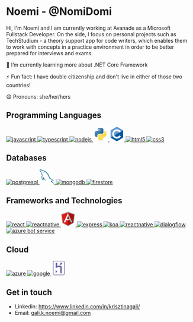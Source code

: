# Noemi - @NomiDomi
Hi, I'm Noemi and I am currently working at Avanade as a Microsoft Fullstack Developer. On the side, I focus on personal projects such as TechStudium - a theory support app for code writers, which enables them to work with concepts in a practice environment in order to be better prepared for interviews and exams.

🌱 I’m currently learning more about .NET Core Framework

⚡ Fun fact: I have double citizenship and don't live in either of those two countries!

😄 Pronouns: she/her/hers

## Programming Languages
<a href="https://developer.mozilla.org/en-US/docs/Web/JavaScript" target="_blank"> <img src="https://devicons.github.io/devicon/devicon.git/icons/javascript/javascript-original.svg" alt="javascript" width="40" height="40"/> </a>  <a href="https://www.typescriptlang.org/" target="_blank"> <img src="https://devicons.github.io/devicon/devicon.git/icons/typescript/typescript-original.svg" alt="typescript" width="40" height="40"/> </a> <a href="https://nodejs.org" target="_blank"> <img src="https://www.logolynx.com/images/logolynx/c5/c509c38cb89bcf556b2051222663f398.png" alt="nodejs" width="40" height="40"/> </a> <a href="https://www.python.org/" target="_blank"> <img src="https://raw.githubusercontent.com/devicons/devicon/master/icons/python/python-original.svg" alt="python" width="40" height="40"/> </a> <a href="https://docs.microsoft.com/en-us/dotnet/csharp/" target="_blank"> <img src="https://raw.githubusercontent.com/devicons/devicon/master/icons/c/c-original.svg" alt="c#" width="40" height="40"/> </a> <a href="https://www.w3.org/html/" target="_blank"> <img src="https://devicons.github.io/devicon/devicon.git/icons/html5/html5-original-wordmark.svg" alt="html5" width="40" height="40"/> </a>  <a href="https://www.w3schools.com/css/" target="_blank"> <img src="https://devicons.github.io/devicon/devicon.git/icons/css3/css3-original-wordmark.svg" alt="css3" width="40" height="40"/> </a>

## Databases
<a href="https://www.postgresql.org" target="_blank"> <img src="https://devicons.github.io/devicon/devicon.git/icons/postgresql/postgresql-original-wordmark.svg" alt="postgresql" width="40" height="40"/> </a> <a href="https://www.mysql.com/" target="_blank"> <img src="https://raw.githubusercontent.com/devicons/devicon/master/icons/mysql/mysql-original.svg" alt="mysql" width="40" height="40"/> </a> <a href="https://www.mongodb.com/" target="_blank"> <img src="https://devicons.github.io/devicon/devicon.git/icons/mongodb/mongodb-original-wordmark.svg" alt="mongodb" width="40" height="40"/> </a>  <a href="https://firebase.google.com/docs/firestore" target="_blank"> <img src="https://img.icons8.com/color/452/cloud-firestore.png" alt="firestore" width="40" height="40"/> </a>  

## Frameworks and Technologies
<a href="https://reactjs.org/" target="_blank"> <img src="https://devicons.github.io/devicon/devicon.git/icons/react/react-original-wordmark.svg" alt="react" width="40" height="40"/> </a>  <a href="https://reactnative.dev/" target="_blank"> <img src="https://reactnative.dev/img/header_logo.svg" alt="reactnative" width="40" height="40"/> </a> <a href="https://angular.io/" target="_blank"> <img src="https://raw.githubusercontent.com/devicons/devicon/master/icons/angularjs/angularjs-original.svg" alt="angular" width="40" height="40"/> </a> <a href="https://expressjs.com" target="_blank"> <img src="https://pngimage.net/wp-content/uploads/2018/05/express-js-png-5.png" alt="express" width="40" height="40"/> </a>    <a href="https://koajs.com/" target="_blank"> <img src="https://aglowiditsolutions-6lohnuosd1nx.netdna-ssl.com/wp-content/uploads/2018/12/Koa.png" alt="koa" width="40" height="40"/> </a> <a href="https://graphql.org/" target="_blank"> <img src="https://raw.githubusercontent.com/prplx/svg-logos/master/svg/graphql.svg" alt="reactnative" width="40" height="40"/> </a>  <a href="https://cloud.google.com/dialogflow/docs/" target="_blank"> <img src="https://seeklogo.com/images/A/apiai-logo-77596EA86F-seeklogo.com.png" alt="dialogflow" width="40" height="40"/> </a> <a href="https://azure.microsoft.com/en-us/services/bot-service/?&ef_id=CjwKCAiAlNf-BRB_EiwA2osbxQDLesrtMLfHLBsb-R1xGXFT8EcbrndgPF0aBWCOMRwd-NtkxUXxcRoCH0sQAvD_BwE:G:s&OCID=AID2100034_SEM_CjwKCAiAlNf-BRB_EiwA2osbxQDLesrtMLfHLBsb-R1xGXFT8EcbrndgPF0aBWCOMRwd-NtkxUXxcRoCH0sQAvD_BwE:G:s" target="_blank"> <img src="https://azure.microsoft.com/svghandler/bot-service/?width=600&height=315" alt="azure bot service" width="80" height="40"/> </a> 
 
 ## Cloud
<a href="https://azure.microsoft.com/en-us/free/search/?&ef_id=CjwKCAiAlNf-BRB_EiwA2osbxdlDTVrqM4OdoL7P4ERFM6Yzq6bCHaT6z9AYOlbEbnks82QPaXPxkBoCP68QAvD_BwE:G:s&OCID=AID2100034_SEM_CjwKCAiAlNf-BRB_EiwA2osbxdlDTVrqM4OdoL7P4ERFM6Yzq6bCHaT6z9AYOlbEbnks82QPaXPxkBoCP68QAvD_BwE:G:s" target="_blank"> <img src="https://upload.wikimedia.org/wikipedia/commons/thumb/a/a8/Microsoft_Azure_Logo.svg/1280px-Microsoft_Azure_Logo.svg.png" alt="azure" width="130" height="40"/> </a>  <a href="https://cloud.google.com/gcp/?utm_source=google&utm_medium=cpc&utm_campaign=emea-ro-all-ro-dr-bkws-all-all-trial-e-gcp-1009139&utm_content=text-ad-none-any-DEV_c-CRE_170511839476-ADGP_Hybrid%20%7C%20AW%20SEM%20%7C%20BKWS%20~%20EXA_1%3A1_RO_RO_General_Cloud_google%20cloud%20platform-KWID_43700053288477761-aud-606988878214%3Akwd-26415313501-userloc_1005010&utm_term=KW_google%20cloud%20platform-NET_g-PLAC_&ds_rl=1242853&ds_rl=1245734&ds_rl=1242853&ds_rl=1245734&gclid=CjwKCAiAlNf-BRB_EiwA2osbxT1c_Hm86Exsaeoa2SKxVjDN9pTq62igY4Tqsb6S8vad4dMtW_U1ChoC_6MQAvD_BwE" target="_blank"> <img src="https://digitize01.com/image/image_lib/images/google-cloud-platform-logo.png" alt="google" width="250" height="40"/> </a> <a href="https://www.heroku.com/" target="_blank"> <img src="https://raw.githubusercontent.com/devicons/devicon/master/icons/heroku/heroku-original.svg" alt="heroku" width="40" height="40"/> </a>  

## Get in touch
* Linkedin: https://www.linkedin.com/in/krisztinagali/
* Email: gali.k.noemi@gmail.com
<!--
**NomiDomi/NomiDomi** is a ✨ _special_ ✨ repository because its `README.md` (this file) appears on your GitHub profile.

Here are some ideas to get you started:

- 🔭 I’m currently working on ...
- 🌱 I’m currently learning ...
- 👯 I’m looking to collaborate on ...
- 🤔 I’m looking for help with ...
- 💬 Ask me about ...
- 📫 How to reach me: ...
- 😄 Pronouns: ...
- ⚡ Fun fact: ...
-->
